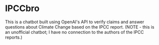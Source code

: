 # IPCCbro
This is a chatbot built using OpenAI's API to verify claims and answer questions about Climate Change based on the IPCC report. (NOTE - this is an unofficial chatbot; I have no connection to the authors of the IPCC reports.)

